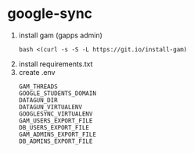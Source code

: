 # google-sync

1. install gam (gapps admin)
    ```
    bash <(curl -s -S -L https://git.io/install-gam)
    ```
2. install requirements.txt
3. create .env
    ```
    GAM_THREADS
    GOOGLE_STUDENTS_DOMAIN
    DATAGUN_DIR
    DATAGUN_VIRTUALENV
    GOOGLESYNC_VIRTUALENV
    GAM_USERS_EXPORT_FILE
    DB_USERS_EXPORT_FILE
    GAM_ADMINS_EXPORT_FILE
    DB_ADMINS_EXPORT_FILE
    ```
